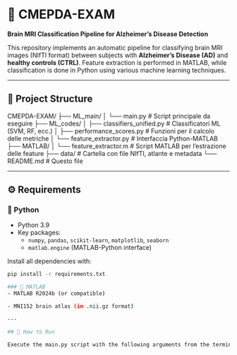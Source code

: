 # 🧠 CMEPDA-EXAM

**Brain MRI Classification Pipeline for Alzheimer’s Disease Detection**

This repository implements an automatic pipeline for classifying brain MRI images (NIfTI format) between subjects with **Alzheimer’s Disease (AD)** and **healthy controls (CTRL)**. Feature extraction is performed in MATLAB, while classification is done in Python using various machine learning techniques.

---

## 📁 Project Structure



CMEPDA-EXAM/
├── ML_main/
│ └── main.py # Script principale da eseguire
├── ML_codes/
│ ├── classifiers_unified.py # Classificatori ML (SVM, RF, ecc.)
│ ├── performance_scores.py # Funzioni per il calcolo delle metriche
│ └── feature_extractor.py # Interfaccia Python-MATLAB
├── MATLAB/
│ └── feature_extractor.m # Script MATLAB per l’estrazione delle feature
├── data/ # Cartella con file NIfTI, atlante e metadata
└── README.md # Questo file


---

## ⚙️ Requirements

### 🐍 Python

- Python 3.9
- Key packages:
  - `numpy`, `pandas`, `scikit-learn`, `matplotlib`, `seaborn`
  - `matlab.engine` (MATLAB-Python interface)

Install all dependencies with:

```bash
pip install -r requirements.txt

### 🧮 MATLAB
- MATLAB R2024b (or compatible)

- MNI152 brain atlas (in .nii.gz format)

---

## 🚀 How to Run

Execute the main.py script with the following arguments from the terminal or PowerShell:


